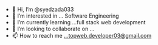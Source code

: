 - 👋 Hi, I’m @syedzada033
- 👀 I’m interested in ... Software Engineering
- 🌱 I’m currently learning ...full stack web development
- 💞️ I’m looking to collaborate on ...
- 📫 How to reach me ...topweb.developer03@gmail.com

<!---
syedzada033/syedzada033 is a ✨ special ✨ repository because its `README.md` (this file) appears on your GitHub profile.
You can click the Preview link to take a look at your changes.
--->
